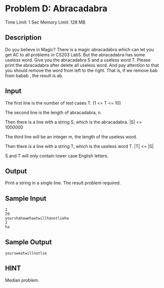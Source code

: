 # Problem D: Abracadabra

Time Limit: 1 Sec  Memory Limit: 128 MB

## Description

Do you believe in Magic? There is a magic abracadabra which can let you get AC to all problems in CS203 Lab5. But the abracadabra has some useless word. Give you the abracadabra S and a useless word T. Please print the abracadabra after delete all useless word. And pay attention to that you should remove the word from left to the right. That is, if we remove bab from babab , the result is ab.

## Input

The first line is the number of test cases T. (1 <= T <= 10)

The second line is the length of abracadabra, n.

Then there is a line with a string S, which is the abracadabra. |S| <= 1000000

The third line will be an integer m, the length of the useless word.

Then there is a line with a string T, which is the useless word T. |T| <= |S|

S and T will only contain lower case English letters.

## Output

Print a string in a single line. The result problem required.

## Sample Input

```
1
29
yourshahawehaatwillhanotlieha
2
ha
```

## Sample Output

```
yoursweatwillnotlie
```

## HINT

Median problem.